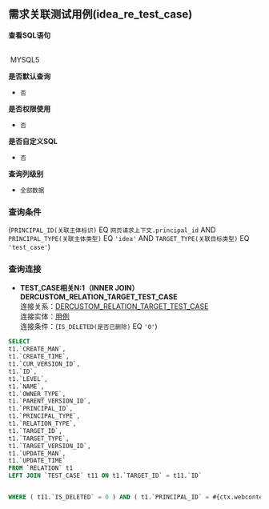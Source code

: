 ## 需求关联测试用例(idea_re_test_case) <!-- {docsify-ignore-all} -->



<p class="panel-title"><b>查看SQL语句</b></p>
<br>

<el-row>
&nbsp;<el-tag @click="MYSQL5 = true">MYSQL5</el-tag>
</el-row>

<br>
<p class="panel-title"><b>是否默认查询</b></p>

* `否`

<p class="panel-title"><b>是否权限使用</b></p>

* `否`

<p class="panel-title"><b>是否自定义SQL</b></p>

* `否`

<p class="panel-title"><b>查询列级别</b></p>

* `全部数据`



### 查询条件

(`PRINCIPAL_ID(关联主体标识)` EQ `网页请求上下文.principal_id` AND `PRINCIPAL_TYPE(关联主体类型)` EQ `'idea'` AND `TARGET_TYPE(关联目标类型)` EQ `'test_case'`)



### 查询连接
* **TEST_CASE相关N:1（INNER JOIN）DERCUSTOM_RELATION_TARGET_TEST_CASE**<br>
连接关系：[DERCUSTOM_RELATION_TARGET_TEST_CASE](der/DERCUSTOM_RELATION_TARGET_TEST_CASE)<br>
连接实体：[用例](module/TestMgmt/test_case)<br>
连接条件：(`IS_DELETED(是否已删除)` EQ `'0'`)<br>




<el-dialog v-model="MYSQL5" title="MYSQL5">

```sql
SELECT
t1.`CREATE_MAN`,
t1.`CREATE_TIME`,
t1.`CUR_VERSION_ID`,
t1.`ID`,
t1.`LEVEL`,
t1.`NAME`,
t1.`OWNER_TYPE`,
t1.`PARENT_VERSION_ID`,
t1.`PRINCIPAL_ID`,
t1.`PRINCIPAL_TYPE`,
t1.`RELATION_TYPE`,
t1.`TARGET_ID`,
t1.`TARGET_TYPE`,
t1.`TARGET_VERSION_ID`,
t1.`UPDATE_MAN`,
t1.`UPDATE_TIME`
FROM `RELATION` t1 
LEFT JOIN `TEST_CASE` t11 ON t1.`TARGET_ID` = t11.`ID` 


WHERE ( t11.`IS_DELETED` = 0 ) AND ( t1.`PRINCIPAL_ID` = #{ctx.webcontext.principal_id}  AND  t1.`PRINCIPAL_TYPE` = 'idea'  AND  t1.`TARGET_TYPE` = 'test_case' )
```

</el-dialog>

<script>
 const { createApp } = Vue
  createApp({
    data() {
      return {
                MYSQL5 : false
        
      }
    },
    methods: {
    }
  }).use(ElementPlus).mount('#app')
</script>